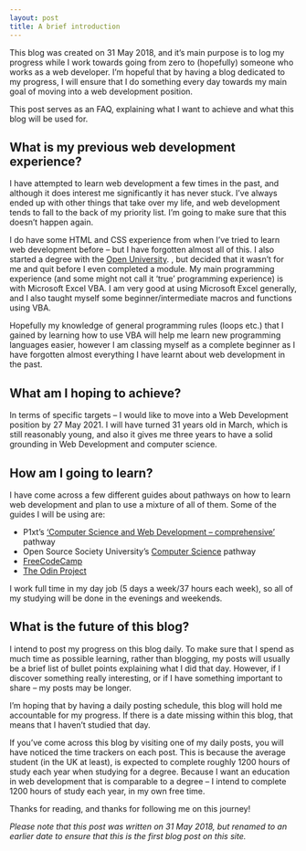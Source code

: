 ```yaml
---
layout: post
title: A brief introduction
---
```


This blog was created on 31 May 2018, and it’s main purpose is to log my progress while I work towards going from zero to (hopefully) someone who works as a web developer. I’m hopeful that by having a blog dedicated to my progress, I will ensure that I do something every day towards my main goal of moving into a web development position. 

This post serves as an FAQ, explaining what I want to achieve and what this blog will be used for.

## What is my previous web development experience? ##

I have attempted to learn web development a few times in the past, and although it does interest me significantly it has never stuck. I’ve always ended up with other things that take over my life, and web development tends to fall to the back of my priority list. I’m going to make sure that this doesn’t happen again.

I do have some HTML and CSS experience from when I’ve tried to learn web development before – but I have forgotten almost all of this. I also started a degree with the [Open University](http://www.open.ac.uk/). , but decided that it wasn’t for me and quit before I even completed a module. My main programming experience (and some might not call it ‘true’ programming experience) is with Microsoft Excel VBA. I am very good at using Microsoft Excel generally, and I also taught myself some beginner/intermediate macros and functions using VBA. 

Hopefully my knowledge of general programming rules (loops etc.) that I gained by learning how to use VBA will help me learn new programming languages easier, however I am classing myself as a complete beginner as I have forgotten almost everything I have learnt about web development in the past.

## What am I hoping to achieve? ##

In terms of specific targets – I would like to move into a Web Development position by 27 May 2021. I will have turned 31 years old in March, which is still reasonably young, and also it gives me three years to have a solid grounding in Web Development and computer science. 

## How am I going to learn? ##

I have come across a few different guides about pathways on how to learn web development and plan to use a mixture of all of them. Some of the guides I will be using are:

* P1xt’s [‘Computer Science and Web Development – comprehensive’](https://github.com/P1xt/p1xt-guides/blob/master/cs-wd.md) pathway
* Open Source Society University’s [Computer Science](https://github.com/ossu/computer-science) pathway
* [FreeCodeCamp](https://www.freecodecamp.com/)
* [The Odin Project](https://www.theodinproject.com/)

I work full time in my day job (5 days a week/37 hours each week), so all of my studying will be done in the evenings and weekends.

## What is the future of this blog? ##

I intend to post my progress on this blog daily. To make sure that I spend as much time as possible learning, rather than blogging, my posts will usually be a brief list of bullet points explaining what I did that day. However, if I discover something really interesting, or if I have something important to share – my posts may be longer. 

I’m hoping that by having a daily posting schedule, this blog will hold me accountable for my progress. If there is a date missing within this blog, that means that I haven’t studied that day.

If you’ve come across this blog by visiting one of my daily posts, you will have noticed the time trackers on each post. This is because the average student (in the UK at least), is expected to complete roughly 1200 hours of study each year when studying for a degree. Because I want an education in web development that is comparable to a degree – I intend to complete 1200 hours of study each year, in my own free time. 

Thanks for reading, and thanks for following me on this journey!

_Please note that this post was written on 31 May 2018, but renamed to an earlier date to ensure that this is the first blog post on this site._
